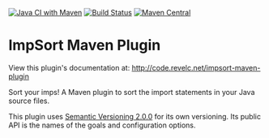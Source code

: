 <!--
  Licensed under the Apache License, Version 2.0 (the "License");
  you may not use this file except in compliance with the License.
  You may obtain a copy of the License at

      http://www.apache.org/licenses/LICENSE-2.0

  Unless required by applicable law or agreed to in writing, software
  distributed under the License is distributed on an "AS IS" BASIS,
  WITHOUT WARRANTIES OR CONDITIONS OF ANY KIND, either express or implied.
  See the License for the specific language governing permissions and
  limitations under the License.
-->

[![Java CI with Maven][ci_img]][ci_link] [![Build Status][travis_img]][travis_link] [![Maven Central][maven_img]][maven_link]

# ImpSort Maven Plugin

View this plugin's documentation at:
http://code.revelc.net/impsort-maven-plugin

Sort your imps! A Maven plugin to sort the import statements in
your Java source files.

This plugin uses [Semantic Versioning 2.0.0][1] for its own versioning. Its
public API is the names of the goals and configuration options.

[1]: http://semver.org/spec/v2.0.0.html
[ci_link]: https://github.com/revelc/impsort-maven-plugin/actions
[ci_img]: https://github.com/revelc/impsort-maven-plugin/workflows/Java%20CI%20with%20Maven/badge.svg
[travis_img]: https://travis-ci.org/revelc/impsort-maven-plugin.svg?branch=main
[travis_link]: https://travis-ci.org/revelc/impsort-maven-plugin
[maven_img]: https://maven-badges.herokuapp.com/maven-central/net.revelc.code/impsort-maven-plugin/badge.svg
[maven_link]: https://maven-badges.herokuapp.com/maven-central/net.revelc.code/impsort-maven-plugin

